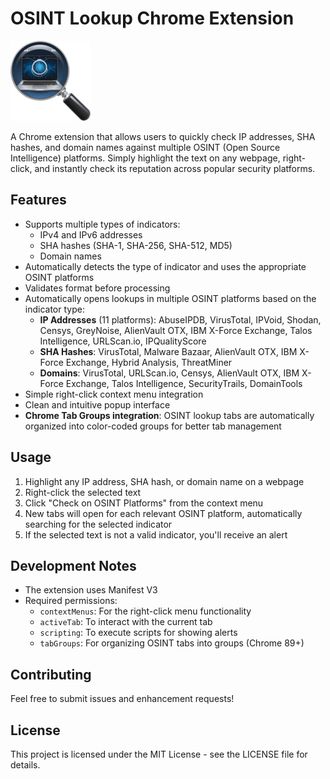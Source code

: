 # OSINT Lookup Chrome Extension

![Threat Hunting Automation Tool](./icons/icon128.png)

A Chrome extension that allows users to quickly check IP addresses, SHA hashes, and domain names against multiple OSINT (Open Source Intelligence) platforms. Simply highlight the text on any webpage, right-click, and instantly check its reputation across popular security platforms.

## Features

- Supports multiple types of indicators:
  - IPv4 and IPv6 addresses
  - SHA hashes (SHA-1, SHA-256, SHA-512, MD5)
  - Domain names
- Automatically detects the type of indicator and uses the appropriate OSINT platforms
- Validates format before processing
- Automatically opens lookups in multiple OSINT platforms based on the indicator type:
  - **IP Addresses** (11 platforms): AbuseIPDB, VirusTotal, IPVoid, Shodan, Censys, GreyNoise, AlienVault OTX, IBM X-Force Exchange, Talos Intelligence, URLScan.io, IPQualityScore
  - **SHA Hashes**: VirusTotal, Malware Bazaar, AlienVault OTX, IBM X-Force Exchange, Hybrid Analysis, ThreatMiner
  - **Domains**: VirusTotal, URLScan.io, Censys, AlienVault OTX, IBM X-Force Exchange, Talos Intelligence, SecurityTrails, DomainTools
- Simple right-click context menu integration
- Clean and intuitive popup interface
- **Chrome Tab Groups integration**: OSINT lookup tabs are automatically organized into color-coded groups for better tab management

## Usage

1. Highlight any IP address, SHA hash, or domain name on a webpage
2. Right-click the selected text
3. Click "Check on OSINT Platforms" from the context menu
4. New tabs will open for each relevant OSINT platform, automatically searching for the selected indicator
5. If the selected text is not a valid indicator, you'll receive an alert


## Development Notes

- The extension uses Manifest V3
- Required permissions:
  - `contextMenus`: For the right-click menu functionality
  - `activeTab`: To interact with the current tab
  - `scripting`: To execute scripts for showing alerts
  - `tabGroups`: For organizing OSINT tabs into groups (Chrome 89+)

## Contributing

Feel free to submit issues and enhancement requests!

## License

This project is licensed under the MIT License - see the LICENSE file for details.

